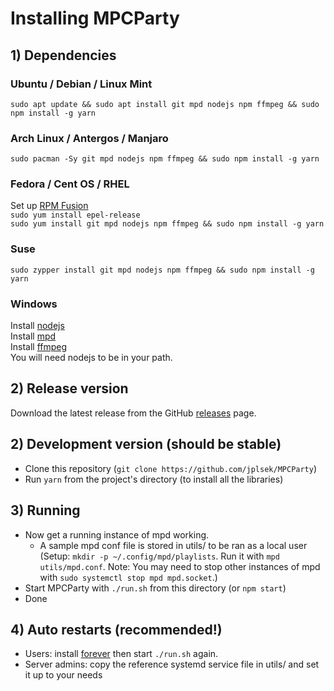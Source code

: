 Installing MPCParty
===================

## 1) Dependencies

### Ubuntu / Debian / Linux Mint
`sudo apt update && sudo apt install git mpd nodejs npm ffmpeg && sudo npm install -g yarn`

### Arch Linux / Antergos / Manjaro
`sudo pacman -Sy git mpd nodejs npm ffmpeg && sudo npm install -g yarn`

### Fedora / Cent OS / RHEL
Set up [RPM Fusion](https://rpmfusion.org/Configuration)  
`sudo yum install epel-release`  
`sudo yum install git mpd nodejs npm ffmpeg && sudo npm install -g yarn`

### Suse
`sudo zypper install git mpd nodejs npm ffmpeg && sudo npm install -g yarn`

### Windows
Install [nodejs](https://nodejs.org/download/)  
Install [mpd](http://www.musicpd.org/download.html)  
Install [ffmpeg](http://ffmpeg.org/download.html)  
You will need nodejs to be in your path.

## 2) Release version
Download the latest release from the GitHub [releases](https://github.com/jplsek/MPCParty/releases) page.

## 2) Development version (should be stable)
* Clone this repository (`git clone https://github.com/jplsek/MPCParty`)
* Run `yarn` from the project's directory (to install all the libraries)

## 3) Running
* Now get a running instance of mpd working.
    * A sample mpd conf file is stored in utils/ to be ran as a local user (Setup: `mkdir -p ~/.config/mpd/playlists`. Run it with `mpd utils/mpd.conf`. Note: You may need to stop other instances of mpd with `sudo systemctl stop mpd mpd.socket`.)
* Start MPCParty with `./run.sh` from this directory (or `npm start`)
* Done

## 4) Auto restarts (recommended!)
* Users: install [forever](https://github.com/foreverjs/forever#installation) then start `./run.sh` again.
* Server admins: copy the reference systemd service file in utils/ and set it up to your needs
